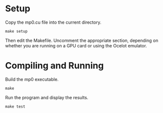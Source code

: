 # Setup

Copy the mp0.cu file into the current directory.

    make setup

Then edit the Makefile. Uncomment the appropriate section, depending on whether you 
are running on a GPU card or using the Ocelot emulator.


# Compiling and Running

Build the mp0 executable.

    make

Run the program and display the results.

    make test
